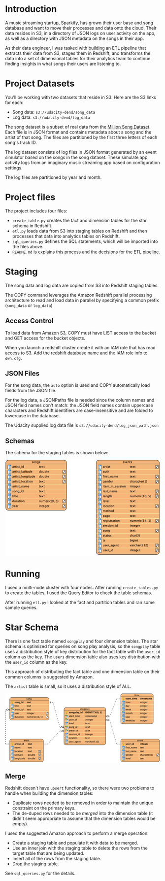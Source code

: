 # Introduction
A music streaming startup, Sparkify, has grown their user base and song database and want to move their processes and data onto the cloud. Their data resides in S3, in a directory of JSON logs on user activity on the app, as well as a directory with JSON metadata on the songs in their app.

As their data engineer, I was tasked with building an ETL pipeline that extracts their data from S3, stages them in Redshift, and transforms the data into a set of dimensional tables for their analytics team to continue finding insights in what songs their users are listening to.

# Project Datasets
You'll be working with two datasets that reside in S3. Here are the S3 links for each:
- Song data: `s3://udacity-dend/song_data`
- Log data: `s3://udacity-dend/log_data`

The song dataset is a subset of real data from the [Million Song Dataset](https://labrosa.ee.columbia.edu/millionsong/). Each file is in JSON format and contains metadata about a song and the artist of that song. The files are partitioned by the first three letters of each song's track ID.

The log dataset consists of log files in JSON format generated by an event simulator based on the songs in the song dataset. These simulate app activity logs from an imaginary music streaming app based on configuration settings.

The log files are partitioned by year and month.

# Project files
The project includes four files:

- `create_table.py` creates the fact and dimension tables for the star schema in Redshift.
- `etl.py` loads data from S3 into staging tables on Redshift and then processes that data into analytics tables on Redshift.
- `sql_queries.py` defines the SQL statements, which will be imported into the files above.
- `README.md` is explains this process and the decisions for the ETL pipeline.

# Staging
The song data and log data are copied from S3 into Redshift staging tables.

The COPY command leverages the Amazon Redshift parallel processing architecture to read and load data in parallel by specifying a common prefix (`song_data` or `log_data`)

## Access Control
To load data from Amazon S3, COPY must have LIST access to the bucket and GET access for the bucket objects.

When you launch a redshift cluster create it with an IAM role that has read access to S3.
Add the redshift database name and the IAM role info to `dwh.cfg`.

## JSON Files

For the song data, the `auto` option is used and COPY automatically load fields from the JSON file.

For the log data, a JSONPaths file is needed since the column names and JSON field names don't match: the JSON field names contain uppercase characters and Redshift identifiers are case-insensitive and are folded to lowercase in the database.

The Udacity supplied log data file is `s3://udacity-dend/log_json_path.json`

## Schemas
The schema for the staging tables is shown below:

![ERD Diagram](https://github.com/troyjc/data-warehouse-project/blob/master/docs/Redshift%20Staging%20ERD.png)

# Running
I used a multi-node cluster with four nodes. After running `create_tables.py` to create the tables, I used the Query Editor to check the table schemas.

After running `etl.py` I looked at the fact and partition tables and ran some sample queries.

# Star Schema
There is one fact table named `songplay` and four dimension tables. The star schema is optimized for queries on song play analysis, so the `songplay` table uses a distribution style of key distribution for the fact table with the `user_id` column as the key. The `users` dimension table also uses key distribution with the `user_id` column as the key.

This approach of distributing the fact table and one dimension table on their common columns is suggested by Amazon.

The `artist` table is small, so it uses a distribution style of ALL.  

![ERD Diagram](https://github.com/troyjc/data-warehouse-project/blob/master/docs/Redshift%20Modeling%20ERD.png)

## Merge
Redshift doesn't have `upsert` functionality, so there were two problems to handle when building the dimension tables:
- Duplicate rows needed to be removed in order to maintain the unique constraint on the primary keys.
- The de-duped rows needed to be _merged_ into the dimension table (it didn't seem appropriate to assume that the dimension tables would be empty).

I used the suggested Amazon approach to perform a merge operation:
- Create a staging table and populate it with data to be merged.
- Use an inner join with the staging table to delete the rows from the target table that are being updated.
- Insert all of the rows from the staging table.
- Drop the staging table.

See `sql_queries.py` for the details.
